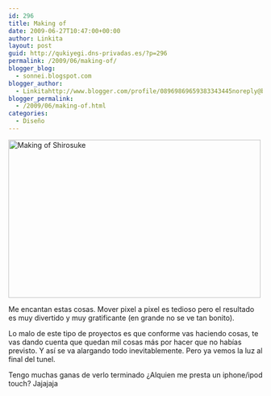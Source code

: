 ```yaml
---
id: 296
title: Making of
date: 2009-06-27T10:47:00+00:00
author: Linkita
layout: post
guid: http://qukiyegi.dns-privadas.es/?p=296
permalink: /2009/06/making-of/
blogger_blog:
  - sonnei.blogspot.com
blogger_author:
  - Linkitahttp://www.blogger.com/profile/08969869659383343445noreply@blogger.com
blogger_permalink:
  - /2009/06/making-of.html
categories:
  - Diseño
---
```

[<img src="http://farm3.static.flickr.com/2471/3664330086_c117343bd6.jpg" alt="Making of Shirosuke" height="313" width="500" />](http://www.flickr.com/photos/linkita/3664330086/ "Making of Shirosuke by Linkita, on Flickr")

Me encantan estas cosas. Mover pixel a pixel es tedioso pero el resultado es muy divertido y muy gratificante (en grande no se ve tan bonito).

Lo malo de este tipo de proyectos es que conforme vas haciendo cosas, te vas dando cuenta que quedan mil cosas más por hacer que no habías previsto. Y así se va alargando todo inevitablemente. Pero ya vemos la luz al final del tunel.

Tengo muchas ganas de verlo terminado ¿Alquien me presta un iphone/ipod touch? Jajajaja